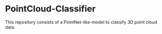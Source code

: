 # PointCloud-Classifier
This repository consists of a PointNet-like-model to classify 3D point cloud data. 
